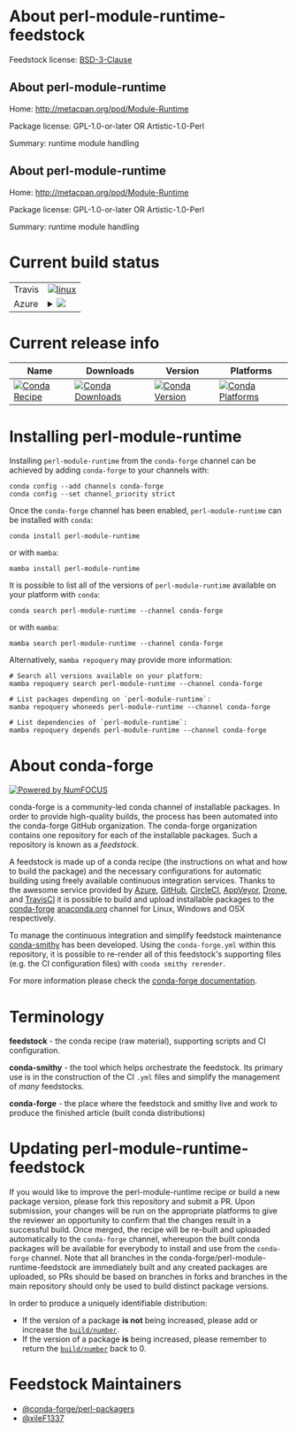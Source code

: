 About perl-module-runtime-feedstock
===================================

Feedstock license: [BSD-3-Clause](https://github.com/conda-forge/perl-module-runtime-feedstock/blob/main/LICENSE.txt)


About perl-module-runtime
-------------------------

Home: http://metacpan.org/pod/Module-Runtime

Package license: GPL-1.0-or-later OR Artistic-1.0-Perl

Summary: runtime module handling

About perl-module-runtime
-------------------------

Home: http://metacpan.org/pod/Module-Runtime

Package license: GPL-1.0-or-later OR Artistic-1.0-Perl

Summary: runtime module handling

Current build status
====================


<table><tr>
    <td>Travis</td>
    <td>
      <a href="https://app.travis-ci.com/conda-forge/perl-module-runtime-feedstock">
        <img alt="linux" src="https://img.shields.io/travis/com/conda-forge/perl-module-runtime-feedstock/main.svg?label=Linux">
      </a>
    </td>
  </tr>
    
  <tr>
    <td>Azure</td>
    <td>
      <details>
        <summary>
          <a href="https://dev.azure.com/conda-forge/feedstock-builds/_build/latest?definitionId=18248&branchName=main">
            <img src="https://dev.azure.com/conda-forge/feedstock-builds/_apis/build/status/perl-module-runtime-feedstock?branchName=main">
          </a>
        </summary>
        <table>
          <thead><tr><th>Variant</th><th>Status</th></tr></thead>
          <tbody><tr>
              <td>linux_64</td>
              <td>
                <a href="https://dev.azure.com/conda-forge/feedstock-builds/_build/latest?definitionId=18248&branchName=main">
                  <img src="https://dev.azure.com/conda-forge/feedstock-builds/_apis/build/status/perl-module-runtime-feedstock?branchName=main&jobName=linux&configuration=linux%20linux_64_" alt="variant">
                </a>
              </td>
            </tr><tr>
              <td>linux_aarch64</td>
              <td>
                <a href="https://dev.azure.com/conda-forge/feedstock-builds/_build/latest?definitionId=18248&branchName=main">
                  <img src="https://dev.azure.com/conda-forge/feedstock-builds/_apis/build/status/perl-module-runtime-feedstock?branchName=main&jobName=linux&configuration=linux%20linux_aarch64_" alt="variant">
                </a>
              </td>
            </tr><tr>
              <td>linux_ppc64le</td>
              <td>
                <a href="https://dev.azure.com/conda-forge/feedstock-builds/_build/latest?definitionId=18248&branchName=main">
                  <img src="https://dev.azure.com/conda-forge/feedstock-builds/_apis/build/status/perl-module-runtime-feedstock?branchName=main&jobName=linux&configuration=linux%20linux_ppc64le_" alt="variant">
                </a>
              </td>
            </tr><tr>
              <td>osx_64</td>
              <td>
                <a href="https://dev.azure.com/conda-forge/feedstock-builds/_build/latest?definitionId=18248&branchName=main">
                  <img src="https://dev.azure.com/conda-forge/feedstock-builds/_apis/build/status/perl-module-runtime-feedstock?branchName=main&jobName=osx&configuration=osx%20osx_64_" alt="variant">
                </a>
              </td>
            </tr>
          </tbody>
        </table>
      </details>
    </td>
  </tr>
</table>

Current release info
====================

| Name | Downloads | Version | Platforms |
| --- | --- | --- | --- |
| [![Conda Recipe](https://img.shields.io/badge/recipe-perl--module--runtime-green.svg)](https://anaconda.org/conda-forge/perl-module-runtime) | [![Conda Downloads](https://img.shields.io/conda/dn/conda-forge/perl-module-runtime.svg)](https://anaconda.org/conda-forge/perl-module-runtime) | [![Conda Version](https://img.shields.io/conda/vn/conda-forge/perl-module-runtime.svg)](https://anaconda.org/conda-forge/perl-module-runtime) | [![Conda Platforms](https://img.shields.io/conda/pn/conda-forge/perl-module-runtime.svg)](https://anaconda.org/conda-forge/perl-module-runtime) |

Installing perl-module-runtime
==============================

Installing `perl-module-runtime` from the `conda-forge` channel can be achieved by adding `conda-forge` to your channels with:

```
conda config --add channels conda-forge
conda config --set channel_priority strict
```

Once the `conda-forge` channel has been enabled, `perl-module-runtime` can be installed with `conda`:

```
conda install perl-module-runtime
```

or with `mamba`:

```
mamba install perl-module-runtime
```

It is possible to list all of the versions of `perl-module-runtime` available on your platform with `conda`:

```
conda search perl-module-runtime --channel conda-forge
```

or with `mamba`:

```
mamba search perl-module-runtime --channel conda-forge
```

Alternatively, `mamba repoquery` may provide more information:

```
# Search all versions available on your platform:
mamba repoquery search perl-module-runtime --channel conda-forge

# List packages depending on `perl-module-runtime`:
mamba repoquery whoneeds perl-module-runtime --channel conda-forge

# List dependencies of `perl-module-runtime`:
mamba repoquery depends perl-module-runtime --channel conda-forge
```


About conda-forge
=================

[![Powered by
NumFOCUS](https://img.shields.io/badge/powered%20by-NumFOCUS-orange.svg?style=flat&colorA=E1523D&colorB=007D8A)](https://numfocus.org)

conda-forge is a community-led conda channel of installable packages.
In order to provide high-quality builds, the process has been automated into the
conda-forge GitHub organization. The conda-forge organization contains one repository
for each of the installable packages. Such a repository is known as a *feedstock*.

A feedstock is made up of a conda recipe (the instructions on what and how to build
the package) and the necessary configurations for automatic building using freely
available continuous integration services. Thanks to the awesome service provided by
[Azure](https://azure.microsoft.com/en-us/services/devops/), [GitHub](https://github.com/),
[CircleCI](https://circleci.com/), [AppVeyor](https://www.appveyor.com/),
[Drone](https://cloud.drone.io/welcome), and [TravisCI](https://travis-ci.com/)
it is possible to build and upload installable packages to the
[conda-forge](https://anaconda.org/conda-forge) [anaconda.org](https://anaconda.org/)
channel for Linux, Windows and OSX respectively.

To manage the continuous integration and simplify feedstock maintenance
[conda-smithy](https://github.com/conda-forge/conda-smithy) has been developed.
Using the ``conda-forge.yml`` within this repository, it is possible to re-render all of
this feedstock's supporting files (e.g. the CI configuration files) with ``conda smithy rerender``.

For more information please check the [conda-forge documentation](https://conda-forge.org/docs/).

Terminology
===========

**feedstock** - the conda recipe (raw material), supporting scripts and CI configuration.

**conda-smithy** - the tool which helps orchestrate the feedstock.
                   Its primary use is in the construction of the CI ``.yml`` files
                   and simplify the management of *many* feedstocks.

**conda-forge** - the place where the feedstock and smithy live and work to
                  produce the finished article (built conda distributions)


Updating perl-module-runtime-feedstock
======================================

If you would like to improve the perl-module-runtime recipe or build a new
package version, please fork this repository and submit a PR. Upon submission,
your changes will be run on the appropriate platforms to give the reviewer an
opportunity to confirm that the changes result in a successful build. Once
merged, the recipe will be re-built and uploaded automatically to the
`conda-forge` channel, whereupon the built conda packages will be available for
everybody to install and use from the `conda-forge` channel.
Note that all branches in the conda-forge/perl-module-runtime-feedstock are
immediately built and any created packages are uploaded, so PRs should be based
on branches in forks and branches in the main repository should only be used to
build distinct package versions.

In order to produce a uniquely identifiable distribution:
 * If the version of a package **is not** being increased, please add or increase
   the [``build/number``](https://docs.conda.io/projects/conda-build/en/latest/resources/define-metadata.html#build-number-and-string).
 * If the version of a package **is** being increased, please remember to return
   the [``build/number``](https://docs.conda.io/projects/conda-build/en/latest/resources/define-metadata.html#build-number-and-string)
   back to 0.

Feedstock Maintainers
=====================

* [@conda-forge/perl-packagers](https://github.com/conda-forge/perl-packagers/)
* [@xileF1337](https://github.com/xileF1337/)

